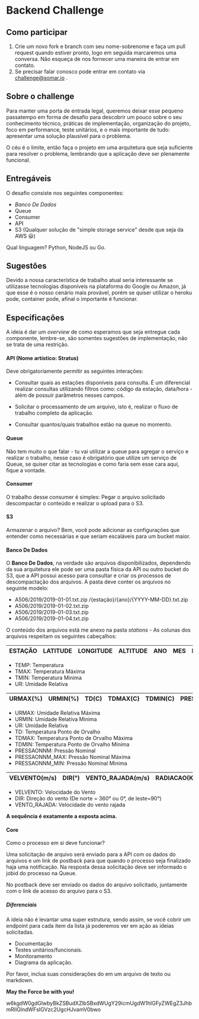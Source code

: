 # Backend Challenge

## Como participar
1. Crie um novo fork e branch com seu nome-sobrenome e faça um pull request quando estiver pronto, logo em seguida
marcaremos uma conversa. Não esqueça de nos fornecer uma maneira de entrar em contato.
2. Se precisar falar conosco pode entrar em contato via challenge@somar.io .

## Sobre o challenge
Para manter uma porta de entrada legal, queremos deixar esse pequeno passatempo em forma de desafio para descobrir um
pouco sobre o seu conhecimento técnico, práticas de implementação, organização do projeto, foco em performance, teste
unitários, e o mais importante de tudo: apresentar uma solução plausível para o problema.

O céu é o limite, então faça o projeto em uma arquitetura que seja suficiente para resolver o problema, lembrando que a
aplicação deve ser plenamente funcional.

## Entregáveis
O desafio consiste nos seguintes componentes:
* _Banco De Dados_
* Queue
* Consumer
* API
* S3 (Qualquer solução de "simple storage service" desde que seja da AWS :smiley:)

Qual linguagem? Python, NodeJS ou Go.

## Sugestões
Devido a nossa característica de trabalho atual seria interessante se utilizasse tecnologias disponíveis na plataforma
do Google ou Amazon, já que esse é o nosso cenário mais provável, porém se quiser utilizar o heroku pode, container
pode, afinal o importante é funcionar.


## Especificações
A ideia é dar um _overview_ de como esperamos que seja entregue cada componente, lembre-se, são somentes sugestões de
implementação, não se trata de uma restrição.


#### API (Nome artístico: Stratus)
Deve obrigatoriamente permitir as seguintes interações:
* Consultar quais as estações disponíveis para consulta. É um diferencial realizar consultas utilizando
filtros como: código da estação, data/hora - além de possuir parâmetros nesses campos.

* Solicitar o processamento de um arquivo, isto é, realizar o fluxo de trabalho completo da aplicação.

* Consultar quantos/quais trabalhos estão na queue no momento.

#### Queue
Não tem muito o que falar - tu vai utilizar a queue para agregar o serviço e realizar o trabalho, nesse caso é
obrigatório que utilize um serviço de Queue, se quiser citar as tecnologias e como faria sem esse cara aqui, fique a
vontade.

#### Consumer
O trabalho desse consumer é simples: Pegar o arquivo solicitado descompactar o conteúdo e realizar o upload para o S3.

#### S3
Armazenar o arquivo? Bem, você pode adicionar as configurações que entender como necessárias e que seriam escaláveis para
 um bucket maior.

#### Banco De Dados
O **Banco De Dados**, na verdade são arquivos disponibilizados, dependendo da sua arquitetura ele pode ser uma pasta
física da API ou outro bucket do S3, que a API possui acesso para consultar e criar os processos de descompactação dos
arquivos.
   A pasta deve conter os arquivos no seguinte modelo:
 
   * A506/2019/2019-01-01.txt.zip /{estação}/{ano}/{YYYY-MM-DD}.txt.zip
   * A506/2019/2019-01-02.txt.zip
   * A506/2019/2019-01-03.txt.zip
   * A506/2019/2019-01-04.txt.zip

O conteúdo dos arquivos está me anexo na pasta _stations_ - As colunas dos arquivos respeitam os seguintes cabeçalhos:

|  ESTAÇÃO | LATITUDE  | LONGITUDE  | ALTITUDE  | ANO  | MES  | DIA  | HORA  | TEMP(C)  | TMAX(C)  | TMIN(C)  | UR(%) |
|---|---|---|---|---|---|---|---|---|---|---|---|

- TEMP: Temperatura
- TMAX: Temperatura Máxima
- TMIN: Temperatura Minima
- UR: Umidade Relativa

| URMAX(%)  | URMIN(%)  | TD(C)  | TDMAX(C)  | TDMIN(C)  | PRESSAONNM(hPa)  | PRESSAONNM_MAX(hPa)  | PRESSAONNM_MIN(hPa)  
|---|---|---|---|---|---|---|---|

- URMAX: Umidade Relativa Máxima
- URMIN: Umidade Relativa Minima
- UR: Umidade Relativa
- TD: Temperatura Ponto de Orvalho
- TDMAX: Temperatura Ponto de Orvalho Máxima
- TDMIN: Temperatura Ponto de Orvalho Mínima
- PRESSAONNM: Pressão Nominal
- PRESSAONNM_MAX: Pressão Nominal Máxima
- PRESSAONNM_MIN: Pressão Nominal Minima

| VELVENTO(m/s)  | DIR(°) | VENTO_RAJADA(m/s) | RADIACAO(Kjm²) | PRECIPATACAO(mm)
|---|---|---|---|---|

- VELVENTO: Velocidade do Vento
- DIR: Direção do vento (De norte = 360° ou 0°, de leste=90°)
- VENTO_RAJADA: Velocidade do vento rajada

**A sequência é exatamente a exposta acima.**

#### Core
Como o processo em si deve funcionar?

Uma solicitação de arquivo será enviado para a API com os dados do arquivos e um link de postback para que quando o
processo seja finalizado haja uma notificação. Na resposta dessa solicitação deve ser informado o jobid do processo na
Queue.

No postback deve ser enviado os dados do arquivo solicitado, juntamente com o link de acesso do arquivo para o S3.


##### Diferenciais
A ideia não é levantar uma super estrutura, sendo assim, se você cobrir um endpoint para cada item da lista já poderemos
 ver em ação as ideias solicitadas.
* Documentação
* Testes unitários/funcionais.
* Monitoramento
* Diagrama da aplicação.


Por favor, inclua suas considerações do em um arquivo de texto ou markdown.

**May the Force be with you!**

w6kgdW0gdGlwbyBkZSBudXZlbSBxdWUgY29icmUgdW1hIGFyZWEgZ3JhbmRlIGlndWFsIGVzc2UgcHJvamV0bwo